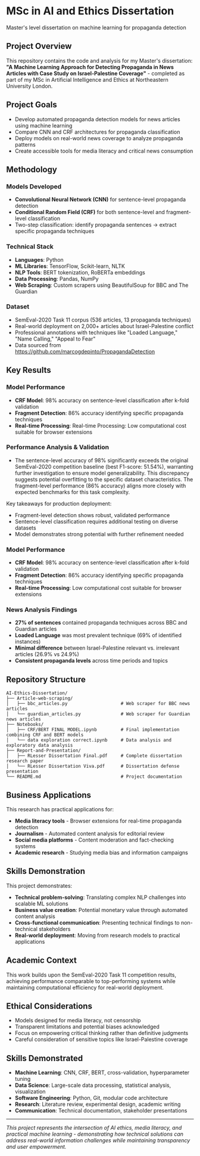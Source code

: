 # MSc in AI and Ethics Dissertation
Master's level dissertation on machine learning for propaganda detection

## Project Overview

This repository contains the code and analysis for my Master's dissertation: **"A Machine Learning Approach for Detecting Propaganda in News Articles with Case Study on Israel-Palestine Coverage"** - completed as part of my MSc in Artificial Intelligence and Ethics at Northeastern University London.

## Project Goals

- Develop automated propaganda detection models for news articles using machine learning
- Compare CNN and CRF architectures for propaganda classification
- Deploy models on real-world news coverage to analyze propaganda patterns
- Create accessible tools for media literacy and critical news consumption

## Methodology

### Models Developed
- **Convolutional Neural Network (CNN)** for sentence-level propaganda detection
- **Conditional Random Field (CRF)** for both sentence-level and fragment-level classification
- Two-step classification: identify propaganda sentences → extract specific propaganda techniques

### Technical Stack
- **Languages**: Python
- **ML Libraries**: TensorFlow, Scikit-learn, NLTK
- **NLP Tools**: BERT tokenization, RoBERTa embeddings
- **Data Processing**: Pandas, NumPy
- **Web Scraping**: Custom scrapers using BeautifulSoup for BBC and The Guardian

### Dataset
- SemEval-2020 Task 11 corpus (536 articles, 13 propaganda techniques)
- Real-world deployment on 2,000+ articles about Israel-Palestine conflict
- Professional annotations with techniques like "Loaded Language," "Name Calling," "Appeal to Fear"
- Data sourced from https://github.com/marcogdepinto/PropagandaDetection

## Key Results

### Model Performance

- **CRF Model**: 98% accuracy on sentence-level classification after k-fold validation
- **Fragment Detection**: 86% accuracy identifying specific propaganda techniques
- **Real-time Processing**: Real-time Processing: Low computational cost suitable for browser extensions

### Performance Analysis & Validation
- The sentence-level accuracy of 98% significantly exceeds the original SemEval-2020 competition baseline (best F1-score: 51.54%), warranting further investigation to ensure model generalizability. This discrepancy suggests potential overfitting to the specific dataset characteristics. The fragment-level performance (86% accuracy) aligns more closely with expected benchmarks for this task complexity.

Key takeaways for production deployment:

- Fragment-level detection shows robust, validated performance
- Sentence-level classification requires additional testing on diverse datasets
- Model demonstrates strong potential with further refinement needed

### Model Performance
- **CRF Model**: 98% accuracy on sentence-level classification after k-fold validation
- **Fragment Detection**: 86% accuracy identifying specific propaganda techniques
- **Real-time Processing**: Low computational cost suitable for browser extensions

### News Analysis Findings
- **27% of sentences** contained propaganda techniques across BBC and Guardian articles
- **Loaded Language** was most prevalent technique (69% of identified instances)
- **Minimal difference** between Israel-Palestine relevant vs. irrelevant articles (26.9% vs 24.9%)
- **Consistent propaganda levels** across time periods and topics

## Repository Structure

```
AI-Ethics-Dissertation/
├── Article-web-scraping/
│   ├── bbc_articles.py                    # Web scraper for BBC news articles
│   └── guardian_articles.py               # Web scraper for Guardian news articles
├── Notebooks/
│   ├── CRF/BERT FINAL MODEL.ipynb         # Final implementation combining CRF and BERT models
│   └── data exploration correct.ipynb     # Data analysis and exploratory data analysis
├── Report-and-Presentation/
│   ├── RLesser Dissertation Final.pdf     # Complete dissertation research paper
│   └── RLesser Dissertation Viva.pdf      # Dissertation defense presentation
└── README.md                              # Project documentation
```


## Business Applications

This research has practical applications for:
- **Media literacy tools** - Browser extensions for real-time propaganda detection
- **Journalism** - Automated content analysis for editorial review
- **Social media platforms** - Content moderation and fact-checking systems
- **Academic research** - Studying media bias and information campaigns

## Skills Demonstration

This project demonstrates:
- **Technical problem-solving**: Translating complex NLP challenges into scalable ML solutions
- **Business value creation**: Potential monetary value through automated content analysis
- **Cross-functional communication**: Presenting technical findings to non-technical stakeholders
- **Real-world deployment**: Moving from research models to practical applications

## Academic Context

This work builds upon the SemEval-2020 Task 11 competition results, achieving performance comparable to top-performing systems while maintaining computational efficiency for real-world deployment.

## Ethical Considerations

- Models designed for media literacy, not censorship
- Transparent limitations and potential biases acknowledged
- Focus on empowering critical thinking rather than definitive judgments
- Careful consideration of sensitive topics like Israel-Palestine coverage

## Skills Demonstrated

- **Machine Learning**: CNN, CRF, BERT, cross-validation, hyperparameter tuning
- **Data Science**: Large-scale data processing, statistical analysis, visualization
- **Software Engineering**: Python, Git, modular code architecture
- **Research**: Literature review, experimental design, academic writing
- **Communication**: Technical documentation, stakeholder presentations

---

*This project represents the intersection of AI ethics, media literacy, and practical machine learning - demonstrating how technical solutions can address real-world information challenges while maintaining transparency and user empowerment.*

